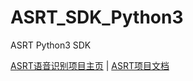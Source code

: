 # ASRT_SDK_Python3

ASRT Python3 SDK

[ASRT语音识别项目主页](https://asrt.ailemon.me/) | [ASRT项目文档](https://asrt.ailemon.me/docs/)

